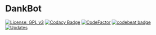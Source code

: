 # DankBot
[![License: GPL v3](https://img.shields.io/badge/License-GPL%20v3-blue.svg)](https://www.gnu.org/licenses/gpl-3.0)
[![Codacy Badge](https://api.codacy.com/project/badge/Grade/bae5054274c7463f98206a684c9e58b5)](https://www.codacy.com/app/Rippr/DankBot)
[![CodeFactor](https://www.codefactor.io/repository/github/rippr/dankbot/badge)](https://www.codefactor.io/repository/github/rippr/dankbot)
[![codebeat badge](https://codebeat.co/badges/34ed37f8-955c-4907-8edb-c902b99f6b78)](https://codebeat.co/projects/github-com-rippr-dankbot-master)
[![Updates](https://pyup.io/repos/github/Rippr/DankBot/shield.svg)](https://pyup.io/repos/github/Rippr/DankBot/)
